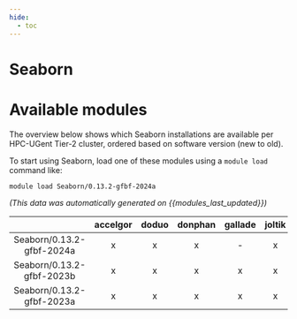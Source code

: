 ```yaml
---
hide:
  - toc
---
```


Seaborn
=======

# Available modules


The overview below shows which Seaborn installations are available per HPC-UGent Tier-2 cluster, ordered based on software version (new to old).

To start using Seaborn, load one of these modules using a `module load` command like:

```shell
module load Seaborn/0.13.2-gfbf-2024a
```

*(This data was automatically generated on {{modules_last_updated}})*  

| |accelgor|doduo|donphan|gallade|joltik|litleo|shinx|
| :---: | :---: | :---: | :---: | :---: | :---: | :---: | :---: |
|Seaborn/0.13.2-gfbf-2024a|x|x|x|-|x|x|x|
|Seaborn/0.13.2-gfbf-2023b|x|x|x|x|x|x|x|
|Seaborn/0.13.2-gfbf-2023a|x|x|x|x|x|x|x|

